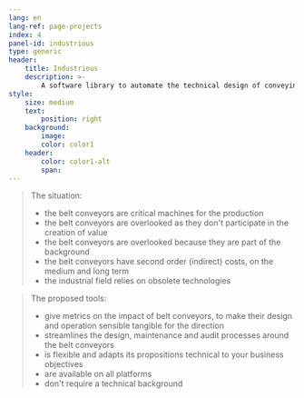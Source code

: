 ```yaml
---
lang: en
lang-ref: page-projects
index: 4
panel-id: industrious
type: generic
header:
    title: Industrious
    description: >-
        A software library to automate the technical design of conveying machines.<br/><br/>Find the right balance between short term budget and long term disponibility in a matter of minutes.
style:
    size: medium
    text:
        position: right
    background:
        image:
        color: color1
    header:
        color: color1-alt
        span:
---
```


> The situation:
> - the belt conveyors are critical machines for the production
> - the belt conveyors are overlooked as they don't participate in the creation of value
> - the belt conveyors are overlooked because they are part of the background
> - the belt conveyors have second order (indirect) costs, on the medium and long term
> - the industrial field relies on obsolete technologies

> The proposed tools:
> - give metrics on the impact of belt conveyors, to make their design and operation sensible tangible for the direction
> - streamlines the design, maintenance and audit processes around the belt conveyors
> - is flexible and adapts its propositions technical to your business objectives
> - are available on all platforms
> - don't require a technical background
